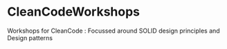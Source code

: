 # CleanCodeWorkshops
Workshops for CleanCode : Focussed around SOLID design principles and Design patterns

